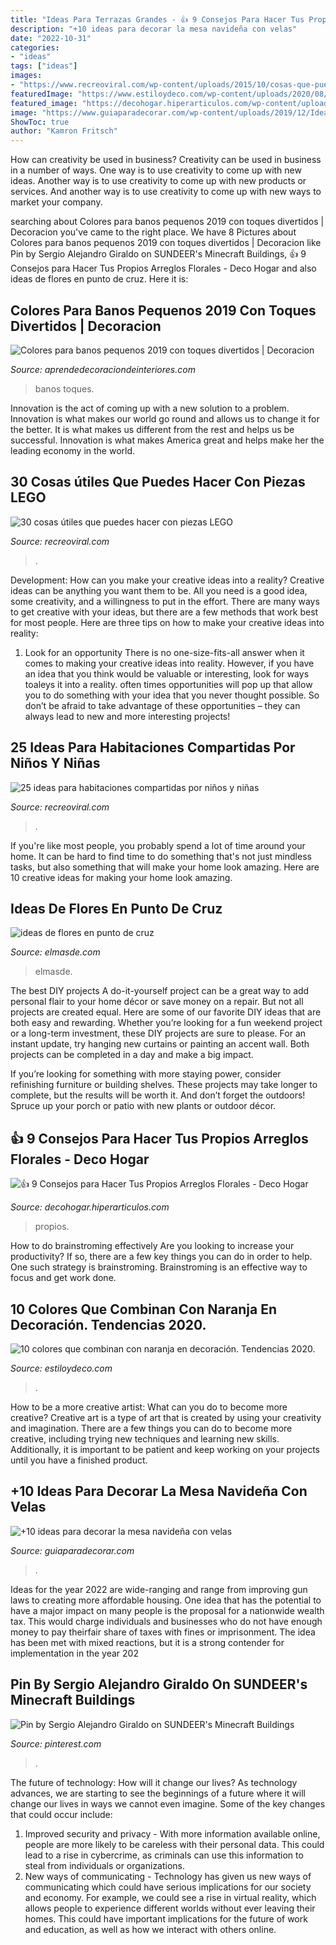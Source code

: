 ```yaml
---
title: "Ideas Para Terrazas Grandes - 👍 9 Consejos Para Hacer Tus Propios Arreglos Florales"
description: "+10 ideas para decorar la mesa navideña con velas"
date: "2022-10-31"
categories:
- "ideas"
tags: ["ideas"]
images:
- "https://www.recreoviral.com/wp-content/uploads/2015/10/cosas-que-puedes-hacer-con-Lego-12-498x750.jpg"
featuredImage: "https://www.estiloydeco.com/wp-content/uploads/2020/08/color-naranja-decoracion-ideas.jpg"
featured_image: "https://decohogar.hiperarticulos.com/wp-content/uploads/2017/05/arreglos-florales-2.jpg"
image: "https://www.guiaparadecorar.com/wp-content/uploads/2019/12/Ideas-para-decorar-la-mesa-navidena-10.jpg"
ShowToc: true
author: "Kamron Fritsch"
---
```



How can creativity be used in business?
Creativity can be used in business in a number of ways. One way is to use creativity to come up with new ideas. Another way is to use creativity to come up with new products or services. And another way is to use creativity to come up with new ways to market your company.

	

		
searching about Colores para banos pequenos 2019 con toques divertidos | Decoracion you've came to the right place. We have 8 Pictures about Colores para banos pequenos 2019 con toques divertidos | Decoracion like Pin by Sergio Alejandro Giraldo on SUNDEER&#039;s Minecraft Buildings, 👍 9 Consejos para Hacer Tus Propios Arreglos Florales - Deco Hogar and also ideas de flores en punto de cruz. Here it is:
		
    
## Colores Para Banos Pequenos 2019 Con Toques Divertidos | Decoracion

<img loading=lazy src="https://aprendedecoraciondeinteriores.com/wp-content/uploads/2019/05/Colores-para-banos-pequenos-2019-con-toques-divertidos.jpg" onerror="this.onerror=null;this.src='https://tse1.mm.bing.net/th?id=OIP.YNIEAIHcC32LLw1S2c9v0gHaLH&amp;pid=15.1';" alt="Colores para banos pequenos 2019 con toques divertidos | Decoracion">

_Source: aprendedecoraciondeinteriores.com_

>banos toques. 

	

Innovation is the act of coming up with a new solution to a problem. Innovation is what makes our world go round and allows us to change it for the better. It is what makes us different from the rest and helps us be successful. Innovation is what makes America great and helps make her the leading economy in the world.

    
## 30 Cosas útiles Que Puedes Hacer Con Piezas LEGO

<img loading=lazy src="https://www.recreoviral.com/wp-content/uploads/2015/10/cosas-que-puedes-hacer-con-Lego-12-498x750.jpg" onerror="this.onerror=null;this.src='https://tse2.mm.bing.net/th?id=OIP.ZgRdbiYCMVTg1JLz3lF0uQHaLJ&amp;pid=15.1';" alt="30 cosas útiles que puedes hacer con piezas LEGO">

_Source: recreoviral.com_

>. 

	

Development: How can you make your creative ideas into a reality?
Creative ideas can be anything you want them to be. All you need is a good idea, some creativity, and a willingness to put in the effort. There are many ways to get creative with your ideas, but there are a few methods that work best for most people. Here are three tips on how to make your creative ideas into reality:
1. Look for an opportunity
There is no one-size-fits-all answer when it comes to making your creative ideas into reality. However, if you have an idea that you think would be valuable or interesting, look for ways toaleys it into a reality. often times opportunities will pop up that allow you to do something with your idea that you never thought possible. So don’t be afraid to take advantage of these opportunities – they can always lead to new and more interesting projects!

    
## 25 Ideas Para Habitaciones Compartidas Por Niños Y Niñas

<img loading=lazy src="https://www.recreoviral.com/wp-content/uploads/2015/10/Creativas-habitaciones-compartidas-por-niños-y-niñas-18.jpg" onerror="this.onerror=null;this.src='https://tse4.mm.bing.net/th?id=OIP.OSKZEfi_aVvCtsT8HO04GQHaLG&amp;pid=15.1';" alt="25 ideas para habitaciones compartidas por niños y niñas">

_Source: recreoviral.com_

>. 

	

If you're like most people, you probably spend a lot of time around your home. It can be hard to find time to do something that's not just mindless tasks, but also something that will make your home look amazing. Here are 10 creative ideas for making your home look amazing.

    
## Ideas De Flores En Punto De Cruz

<img loading=lazy src="http://elmasde.com/wp-content/uploads/2015/12/flores-en-punto-de-cruz-5-1024x768.jpg" onerror="this.onerror=null;this.src='https://tse3.mm.bing.net/th?id=OIP._QKTJimexjPYEZUoGIRWkgHaFj&amp;pid=15.1';" alt="ideas de flores en punto de cruz">

_Source: elmasde.com_

>elmasde. 

	

The best DIY projects
A do-it-yourself project can be a great way to add personal flair to your home décor or save money on a repair. But not all projects are created equal. Here are some of our favorite DIY ideas that are both easy and rewarding.
Whether you’re looking for a fun weekend project or a long-term investment, these DIY projects are sure to please. For an instant update, try hanging new curtains or painting an accent wall. Both projects can be completed in a day and make a big impact.

If you’re looking for something with more staying power, consider refinishing furniture or building shelves. These projects may take longer to complete, but the results will be worth it. And don’t forget the outdoors! Spruce up your porch or patio with new plants or outdoor décor.

    
## 👍 9 Consejos Para Hacer Tus Propios Arreglos Florales - Deco Hogar

<img loading=lazy src="https://decohogar.hiperarticulos.com/wp-content/uploads/2017/05/arreglos-florales-2.jpg" onerror="this.onerror=null;this.src='https://tse1.mm.bing.net/th?id=OIP.qmSPIqpCEk3_5l8CI8r5hwHaJ3&amp;pid=15.1';" alt="👍 9 Consejos para Hacer Tus Propios Arreglos Florales - Deco Hogar">

_Source: decohogar.hiperarticulos.com_

>propios. 

	

How to do brainstroming effectively
Are you looking to increase your productivity? If so, there are a few key things you can do in order to help. One such strategy is brainstroming. Brainstroming is an effective way to focus and get work done.

    
## 10 Colores Que Combinan Con Naranja En Decoración. Tendencias 2020.

<img loading=lazy src="https://www.estiloydeco.com/wp-content/uploads/2020/08/color-naranja-decoracion-ideas.jpg" onerror="this.onerror=null;this.src='https://tse4.mm.bing.net/th?id=OIP.VlLjGixpz5fQ7GAzmzeiCgHaD4&amp;pid=15.1';" alt="10 colores que combinan con naranja en decoración. Tendencias 2020.">

_Source: estiloydeco.com_

>. 

	

How to be a more creative artist: What can you do to become more creative?
Creative art is a type of art that is created by using your creativity and imagination. There are a few things you can do to become more creative, including trying new techniques and learning new skills. Additionally, it is important to be patient and keep working on your projects until you have a finished product.

    
## +10 Ideas Para Decorar La Mesa Navideña Con Velas

<img loading=lazy src="https://www.guiaparadecorar.com/wp-content/uploads/2019/12/Ideas-para-decorar-la-mesa-navidena-10.jpg" onerror="this.onerror=null;this.src='https://tse2.mm.bing.net/th?id=OIP.wh9HLSeqnY1-jC03ZadM5wHaLG&amp;pid=15.1';" alt="+10 ideas para decorar la mesa navideña con velas">

_Source: guiaparadecorar.com_

>. 

	

Ideas for the year 2022 are wide-ranging and range from improving gun laws to creating more affordable housing. One idea that has the potential to have a major impact on many people is the proposal for a nationwide wealth tax. This would charge individuals and businesses who do not have enough money to pay theirfair share of taxes with fines or imprisonment. The idea has been met with mixed reactions, but it is a strong contender for implementation in the year 202
    
## Pin By Sergio Alejandro Giraldo On SUNDEER&#039;s Minecraft Buildings

<img loading=lazy src="https://i.pinimg.com/736x/2d/53/17/2d53172399e4ea3ff370207d1a4629ea.jpg" onerror="this.onerror=null;this.src='https://tse4.mm.bing.net/th?id=OIP.JXlcN_eYOQf4QULs-V8i5QHaMz&amp;pid=15.1';" alt="Pin by Sergio Alejandro Giraldo on SUNDEER&#039;s Minecraft Buildings">

_Source: pinterest.com_

>. 

	

The future of technology: How will it change our lives?
As technology advances, we are starting to see the beginnings of a future where it will change our lives in ways we cannot even imagine. Some of the key changes that could occur include: 
1. Improved security and privacy - With more information available online, people are more likely to be careless with their personal data. This could lead to a rise in cybercrime, as criminals can use this information to steal from individuals or organizations. 
2. New ways of communicating - Technology has given us new ways of communicating which could have serious implications for our society and economy. For example, we could see a rise in virtual reality, which allows people to experience different worlds without ever leaving their homes. This could have important implications for the future of work and education, as well as how we interact with others online. 

